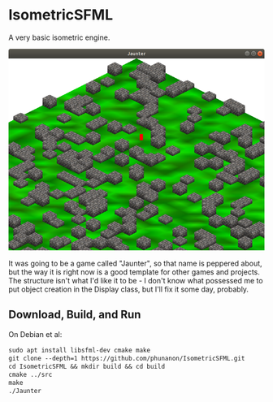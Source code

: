 # IsometricSFML

A very basic isometric engine.

![Screenshot](media/screenshot.png)

It was going to be a game called "Jaunter", so that name is peppered about, but the way it is right now is a good template for other games and projects.  
The structure isn't what I'd like it to be - I don't know what possessed me to put object creation in the Display class, but I'll fix it some day, probably.

## Download, Build, and Run

On Debian et al:

    sudo apt install libsfml-dev cmake make
    git clone --depth=1 https://github.com/phunanon/IsometricSFML.git
    cd IsometricSFML && mkdir build && cd build
    cmake ../src
    make
    ./Jaunter
